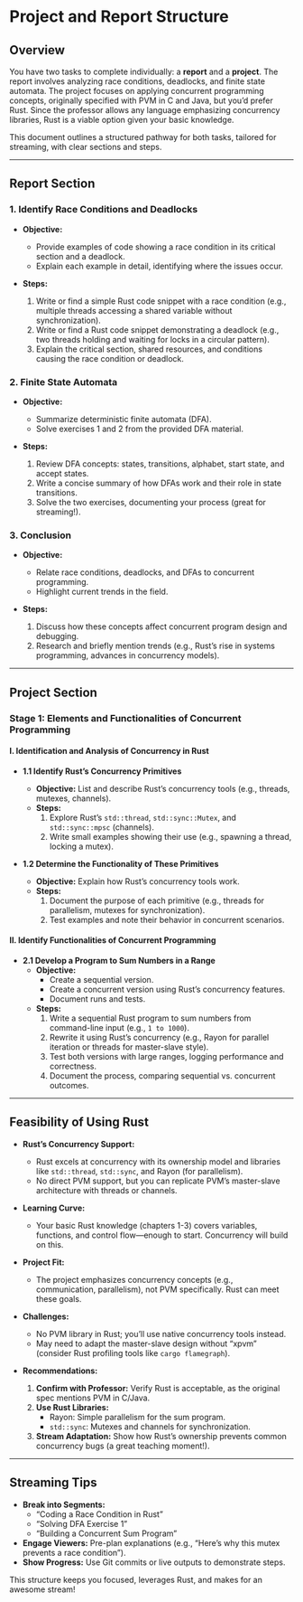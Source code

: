 # Project and Report Structure

## Overview

You have two tasks to complete individually: a **report** and a **project**. The report involves analyzing race conditions, deadlocks, and finite state automata. The project focuses on applying concurrent programming concepts, originally specified with PVM in C and Java, but you’d prefer Rust. Since the professor allows any language emphasizing concurrency libraries, Rust is a viable option given your basic knowledge.

This document outlines a structured pathway for both tasks, tailored for streaming, with clear sections and steps.

---

## Report Section

### 1. Identify Race Conditions and Deadlocks

- **Objective:**  
  - Provide examples of code showing a race condition in its critical section and a deadlock.  
  - Explain each example in detail, identifying where the issues occur.

- **Steps:**  
  1. Write or find a simple Rust code snippet with a race condition (e.g., multiple threads accessing a shared variable without synchronization).  
  2. Write or find a Rust code snippet demonstrating a deadlock (e.g., two threads holding and waiting for locks in a circular pattern).  
  3. Explain the critical section, shared resources, and conditions causing the race condition or deadlock.

### 2. Finite State Automata

- **Objective:**  
  - Summarize deterministic finite automata (DFA).  
  - Solve exercises 1 and 2 from the provided DFA material.

- **Steps:**  
  1. Review DFA concepts: states, transitions, alphabet, start state, and accept states.  
  2. Write a concise summary of how DFAs work and their role in state transitions.  
  3. Solve the two exercises, documenting your process (great for streaming!).

### 3. Conclusion

- **Objective:**  
  - Relate race conditions, deadlocks, and DFAs to concurrent programming.  
  - Highlight current trends in the field.

- **Steps:**  
  1. Discuss how these concepts affect concurrent program design and debugging.  
  2. Research and briefly mention trends (e.g., Rust’s rise in systems programming, advances in concurrency models).

---

## Project Section

### Stage 1: Elements and Functionalities of Concurrent Programming

#### I. Identification and Analysis of Concurrency in Rust

- **1.1 Identify Rust’s Concurrency Primitives**  
  - **Objective:** List and describe Rust’s concurrency tools (e.g., threads, mutexes, channels).  
  - **Steps:**  
    1. Explore Rust’s `std::thread`, `std::sync::Mutex`, and `std::sync::mpsc` (channels).  
    2. Write small examples showing their use (e.g., spawning a thread, locking a mutex).

- **1.2 Determine the Functionality of These Primitives**  
  - **Objective:** Explain how Rust’s concurrency tools work.  
  - **Steps:**  
    1. Document the purpose of each primitive (e.g., threads for parallelism, mutexes for synchronization).  
    2. Test examples and note their behavior in concurrent scenarios.

#### II. Identify Functionalities of Concurrent Programming

- **2.1 Develop a Program to Sum Numbers in a Range**  
  - **Objective:**  
    - Create a sequential version.  
    - Create a concurrent version using Rust’s concurrency features.  
    - Document runs and tests.  
  - **Steps:**  
    1. Write a sequential Rust program to sum numbers from command-line input (e.g., `1 to 1000`).  
    2. Rewrite it using Rust’s concurrency (e.g., Rayon for parallel iteration or threads for master-slave style).  
    3. Test both versions with large ranges, logging performance and correctness.  
    4. Document the process, comparing sequential vs. concurrent outcomes.

---

## Feasibility of Using Rust

- **Rust’s Concurrency Support:**  
  - Rust excels at concurrency with its ownership model and libraries like `std::thread`, `std::sync`, and Rayon (for parallelism).  
  - No direct PVM support, but you can replicate PVM’s master-slave architecture with threads or channels.

- **Learning Curve:**  
  - Your basic Rust knowledge (chapters 1-3) covers variables, functions, and control flow—enough to start. Concurrency will build on this.

- **Project Fit:**  
  - The project emphasizes concurrency concepts (e.g., communication, parallelism), not PVM specifically. Rust can meet these goals.

- **Challenges:**  
  - No PVM library in Rust; you’ll use native concurrency tools instead.  
  - May need to adapt the master-slave design without “xpvm” (consider Rust profiling tools like `cargo flamegraph`).

- **Recommendations:**  
  1. **Confirm with Professor:** Verify Rust is acceptable, as the original spec mentions PVM in C/Java.  
  2. **Use Rust Libraries:**  
     - Rayon: Simple parallelism for the sum program.  
     - `std::sync`: Mutexes and channels for synchronization.  
  3. **Stream Adaptation:** Show how Rust’s ownership prevents common concurrency bugs (a great teaching moment!).

---

## Streaming Tips

- **Break into Segments:**  
  - “Coding a Race Condition in Rust”  
  - “Solving DFA Exercise 1”  
  - “Building a Concurrent Sum Program”  
- **Engage Viewers:** Pre-plan explanations (e.g., “Here’s why this mutex prevents a race condition”).  
- **Show Progress:** Use Git commits or live outputs to demonstrate steps.

This structure keeps you focused, leverages Rust, and makes for an awesome stream!
